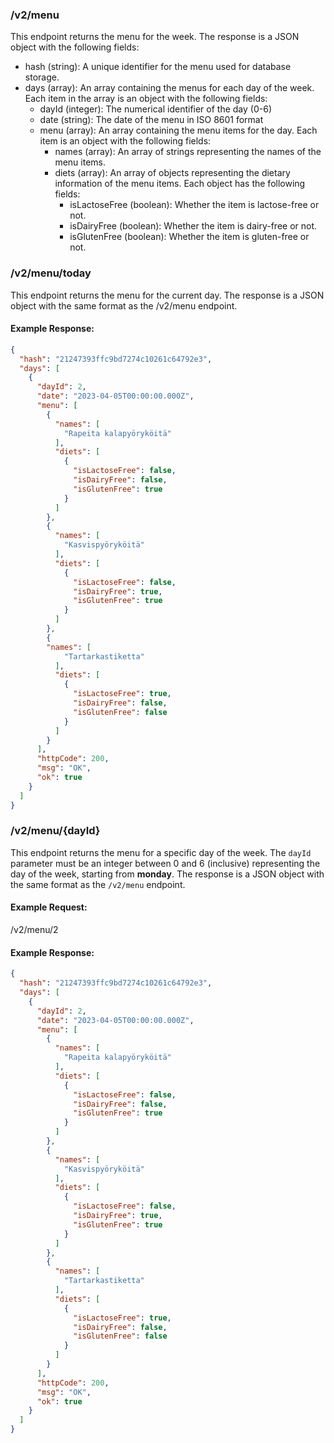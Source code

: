 ### /v2/menu
This endpoint returns the menu for the week. The response is a JSON object with the following fields:

- hash (string): A unique identifier for the menu used for database storage.
- days (array): An array containing the menus for each day of the week. Each item in the array is an object with the following fields:
  - dayId (integer): The numerical identifier of the day (0-6)
  - date (string): The date of the menu in ISO 8601 format
  - menu (array): An array containing the menu items for the day. Each item is an object with the following fields:
    - names (array): An array of strings representing the names of the menu items.
    - diets (array): An array of objects representing the dietary information of the menu items. Each object has the following fields:
      - isLactoseFree (boolean): Whether the item is lactose-free or not.
      - isDairyFree (boolean): Whether the item is dairy-free or not.
      - isGlutenFree (boolean): Whether the item is gluten-free or not.

### /v2/menu/today
This endpoint returns the menu for the current day. The response is a JSON object with the same format as the /v2/menu endpoint.

#### Example Response:
```json
{
  "hash": "21247393ffc9bd7274c10261c64792e3",
  "days": [
    {
      "dayId": 2,
      "date": "2023-04-05T00:00:00.000Z",
      "menu": [
        {
          "names": [
            "Rapeita kalapyöryköitä"
          ],
          "diets": [
            {
              "isLactoseFree": false,
              "isDairyFree": false,
              "isGlutenFree": true
            }
          ]
        },
        {
          "names": [
            "Kasvispyöryköitä"
          ],
          "diets": [
            {
              "isLactoseFree": false,
              "isDairyFree": true,
              "isGlutenFree": true
            }
          ]
        },
        {
        "names": [
            "Tartarkastiketta"
          ],
          "diets": [
            {
              "isLactoseFree": true,
              "isDairyFree": false,
              "isGlutenFree": false
            }
          ]
        }
      ],
      "httpCode": 200,
      "msg": "OK",
      "ok": true
    }
  ]
}
```

### /v2/menu/{dayId}
This endpoint returns the menu for a specific day of the week. The `dayId` parameter must be an integer between 0 and 6 (inclusive) representing the day of the week, starting from **monday**. The response is a JSON object with the same format as the `/v2/menu` endpoint.

#### Example Request:

/v2/menu/2
#### Example Response:
```json
{
  "hash": "21247393ffc9bd7274c10261c64792e3",
  "days": [
    {
      "dayId": 2,
      "date": "2023-04-05T00:00:00.000Z",
      "menu": [
        {
          "names": [
            "Rapeita kalapyöryköitä"
          ],
          "diets": [
            {
              "isLactoseFree": false,
              "isDairyFree": false,
              "isGlutenFree": true
            }
          ]
        },
        {
          "names": [
            "Kasvispyöryköitä"
          ],
          "diets": [
            {
              "isLactoseFree": false,
              "isDairyFree": true,
              "isGlutenFree": true
            }
          ]
        },
        {
          "names": [
            "Tartarkastiketta"
          ],
          "diets": [
            {
              "isLactoseFree": true,
              "isDairyFree": false,
              "isGlutenFree": false
            }
          ]
        }
      ],
      "httpCode": 200,
      "msg": "OK",
      "ok": true
    }
  ]
}
```
